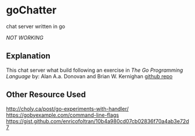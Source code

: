 # goChatter
chat server written in go


*NOT WORKING*

## Explanation
This chat server what build following an exercise in _The Go Programming Language_ by: Alan A.a. Donovan and Brian W. Kernighan 
[github repo](https://github.com/adonovan/gopl.io/tree/master/ch8)

## Other Resource Used
http://choly.ca/post/go-experiments-with-handler/
https://gobyexample.com/command-line-flags
https://gist.github.com/enricofoltran/10b4a980cd07cb02836f70a4ab3e72d7

